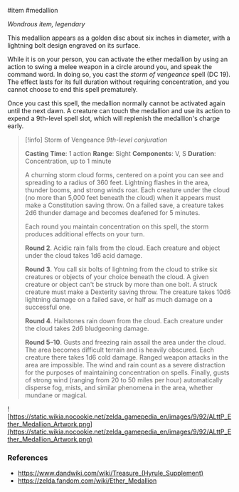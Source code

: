  #item #medallion 

_Wondrous item, legendary_

This medallion appears as a golden disc about six inches in diameter, with a lightning bolt design engraved on its surface.

While it is on your person, you can activate the ether medallion by using an action to swing a melee weapon in a circle around you, and speak the command word. In doing so, you cast the *storm of vengeance* spell (DC 19). The effect lasts for its full duration without requiring concentration, and you cannot choose to end this spell prematurely.

Once you cast this spell, the medallion normally cannot be activated again until the next dawn. A creature can touch the medallion and use its action to expend a 9th-level spell slot, which will replenish the medallion's charge early.

>[!info] Storm of Vengeance
>*9th-level conjuration*
>
>**Casting Time**: 1 action
>**Range**: Sight
>**Components**: V, S
>**Duration**: Concentration, up to 1 minute
>
>A churning storm cloud forms, centered on a point you can see and spreading to a radius of 360 feet. Lightning flashes in the area, thunder booms, and strong winds roar. Each creature under the cloud (no more than 5,000 feet beneath the cloud) when it appears must make a Constitution saving throw. On a failed save, a creature takes 2d6 thunder damage and becomes deafened for 5 minutes.
>
>Each round you maintain concentration on this spell, the storm produces additional effects on your turn.
>
>**Round 2**. Acidic rain falls from the cloud. Each creature and object under the cloud takes 1d6 acid damage.
>
>**Round 3**. You call six bolts of lightning from the cloud to strike six creatures or objects of your choice beneath the cloud. A given creature or object can't be struck by more than one bolt. A struck creature must make a Dexterity saving throw. The creature takes 10d6 lightning damage on a failed save, or half as much damage on a successful one.
>
>**Round 4**. Hailstones rain down from the cloud. Each creature under the cloud takes 2d6 bludgeoning damage.
>
>**Round 5–10**. Gusts and freezing rain assail the area under the cloud. The area becomes difficult terrain and is heavily obscured. Each creature there takes 1d6 cold damage. Ranged weapon attacks in the area are impossible. The wind and rain count as a severe distraction for the purposes of maintaining concentration on spells. Finally, gusts of strong wind (ranging from 20 to 50 miles per hour) automatically disperse fog, mists, and similar phenomena in the area, whether mundane or magical.

![https://static.wikia.nocookie.net/zelda_gamepedia_en/images/9/92/ALttP_Ether_Medallion_Artwork.png](https://static.wikia.nocookie.net/zelda_gamepedia_en/images/9/92/ALttP_Ether_Medallion_Artwork.png)

### References

* https://www.dandwiki.com/wiki/Treasure_(Hyrule_Supplement)
* https://zelda.fandom.com/wiki/Ether_Medallion
